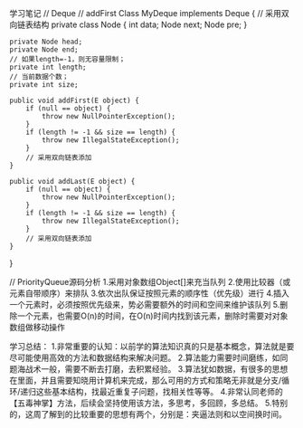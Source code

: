 学习笔记
// Deque
// addFirst
Class MyDeque implements Deque {
    // 采用双向链表结构
    private class Node {
        int data;
        Node next;
        Node pre;
    }

    private Node head;
    private Node end;
    // 如果length=-1，则无容量限制；
    private int length;
    // 当前数据个数；
    private int size;
    
    public void addFirst(E object) {
        if (null == object) {
            throw new NullPointerException();
        }
        if (length != -1 && size == length) {
            throw new IllegalStateException();
        }
        // 采用双向链表添加
    }
    
    public void addLast(E object) {
        if (null == object) {
            throw new NullPointerException();
        }
        if (length != -1 && size == length) {
            throw new IllegalStateException();
        }
        // 采用双向链表添加
    }
}


// PriorityQueue源码分析
1.采用对象数组Object[]来充当队列
2.使用比较器（或元素自带顺序）来排队
3.依次出队保证按照元素的顺序性（优先级）进行
4.插入一个元素时，必须按照优先级来，势必需要额外的时间和空间来维护该队列
5.删除一个元素，也需要O(n)的时间，在O(n)时间内找到该元素，删除时需要对对象数组做移动操作

学习总结：
1.非常重要的认知：以前学的算法知识真的只是基本概念，算法就是要尽可能使用高效的方法和数据结构来解决问题。
2.算法能力需要时间磨练，如同题海战术一般，需要不断去打磨，去积累经验。
3.算法犹如数据，有很多的思想在里面，并且需要知晓用计算机来完成，那么可用的方式和策略无非就是分支/循环/递归这些基本结构，找最近重复子问题，找相关性等等。
4.非常认同老师的【五毒神掌】方法，后续会坚持使用该方法，多思考，多回顾，多总结。
5.特别的，这周了解到的比较重要的思想有两个，分别是：夹逼法则和以空间换时间。

